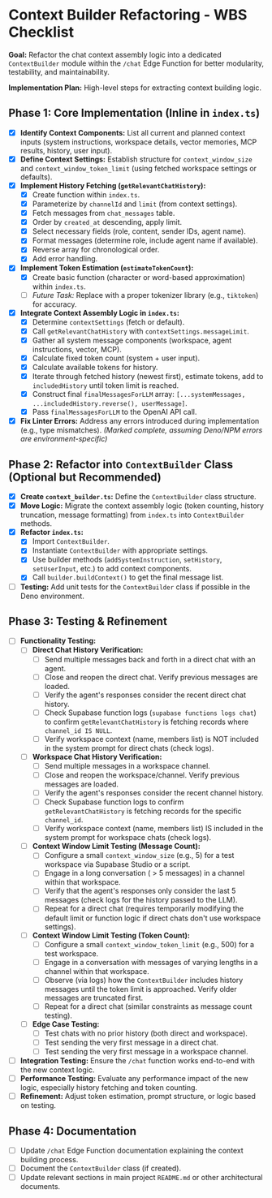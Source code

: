 # Context Builder Refactoring - WBS Checklist

**Goal:** Refactor the chat context assembly logic into a dedicated `ContextBuilder` module within the `/chat` Edge Function for better modularity, testability, and maintainability.

**Implementation Plan:** High-level steps for extracting context building logic.

## Phase 1: Core Implementation (Inline in `index.ts`)

*   [X] **Identify Context Components:** List all current and planned context inputs (system instructions, workspace details, vector memories, MCP results, history, user input).
*   [X] **Define Context Settings:** Establish structure for `context_window_size` and `context_window_token_limit` (using fetched workspace settings or defaults).
*   [X] **Implement History Fetching (`getRelevantChatHistory`):**
    *   [X] Create function within `index.ts`.
    *   [X] Parameterize by `channelId` and `limit` (from context settings).
    *   [X] Fetch messages from `chat_messages` table.
    *   [X] Order by `created_at` descending, apply limit.
    *   [X] Select necessary fields (role, content, sender IDs, agent name).
    *   [X] Format messages (determine role, include agent name if available).
    *   [X] Reverse array for chronological order.
    *   [X] Add error handling.
*   [X] **Implement Token Estimation (`estimateTokenCount`):**
    *   [X] Create basic function (character or word-based approximation) within `index.ts`.
    *   [ ] *Future Task:* Replace with a proper tokenizer library (e.g., `tiktoken`) for accuracy.
*   [X] **Integrate Context Assembly Logic in `index.ts`:**
    *   [X] Determine `contextSettings` (fetch or default).
    *   [X] Call `getRelevantChatHistory` with `contextSettings.messageLimit`.
    *   [X] Gather all system message components (workspace, agent instructions, vector, MCP).
    *   [X] Calculate fixed token count (system + user input).
    *   [X] Calculate available tokens for history.
    *   [X] Iterate through fetched history (newest first), estimate tokens, add to `includedHistory` until token limit is reached.
    *   [X] Construct final `finalMessagesForLLM` array: `[...systemMessages, ...includedHistory.reverse(), userMessage]`.
    *   [X] Pass `finalMessagesForLLM` to the OpenAI API call.
*   [X] **Fix Linter Errors:** Address any errors introduced during implementation (e.g., type mismatches). *(Marked complete, assuming Deno/NPM errors are environment-specific)*

## Phase 2: Refactor into `ContextBuilder` Class (Optional but Recommended)

*   [X] **Create `context_builder.ts`:** Define the `ContextBuilder` class structure.
*   [X] **Move Logic:** Migrate the context assembly logic (token counting, history truncation, message formatting) from `index.ts` into `ContextBuilder` methods.
*   [X] **Refactor `index.ts`:**
    *   [X] Import `ContextBuilder`.
    *   [X] Instantiate `ContextBuilder` with appropriate settings.
    *   [X] Use builder methods (`addSystemInstruction`, `setHistory`, `setUserInput`, etc.) to add context components.
    *   [X] Call `builder.buildContext()` to get the final message list.
*   [ ] **Testing:** Add unit tests for the `ContextBuilder` class if possible in the Deno environment.

## Phase 3: Testing & Refinement

*   [ ] **Functionality Testing:**
    *   [ ] **Direct Chat History Verification:**
        *   [ ] Send multiple messages back and forth in a direct chat with an agent.
        *   [ ] Close and reopen the direct chat. Verify previous messages are loaded.
        *   [ ] Verify the agent's responses consider the recent direct chat history.
        *   [ ] Check Supabase function logs (`supabase functions logs chat`) to confirm `getRelevantChatHistory` is fetching records where `channel_id IS NULL`.
        *   [ ] Verify workspace context (name, members list) is NOT included in the system prompt for direct chats (check logs).
    *   [ ] **Workspace Chat History Verification:**
        *   [ ] Send multiple messages in a workspace channel.
        *   [ ] Close and reopen the workspace/channel. Verify previous messages are loaded.
        *   [ ] Verify the agent's responses consider the recent channel history.
        *   [ ] Check Supabase function logs to confirm `getRelevantChatHistory` is fetching records for the specific `channel_id`.
        *   [ ] Verify workspace context (name, members list) IS included in the system prompt for workspace chats (check logs).
    *   [ ] **Context Window Limit Testing (Message Count):**
        *   [ ] Configure a small `context_window_size` (e.g., 5) for a test workspace via Supabase Studio or a script.
        *   [ ] Engage in a long conversation ( > 5 messages) in a channel within that workspace.
        *   [ ] Verify that the agent's responses only consider the last 5 messages (check logs for the history passed to the LLM).
        *   [ ] Repeat for a direct chat (requires temporarily modifying the default limit or function logic if direct chats don't use workspace settings).
    *   [ ] **Context Window Limit Testing (Token Count):**
        *   [ ] Configure a small `context_window_token_limit` (e.g., 500) for a test workspace.
        *   [ ] Engage in a conversation with messages of varying lengths in a channel within that workspace.
        *   [ ] Observe (via logs) how the `ContextBuilder` includes history messages until the token limit is approached. Verify older messages are truncated first.
        *   [ ] Repeat for a direct chat (similar constraints as message count testing).
    *   [ ] **Edge Case Testing:**
        *   [ ] Test chats with no prior history (both direct and workspace).
        *   [ ] Test sending the very first message in a direct chat.
        *   [ ] Test sending the very first message in a workspace channel.
*   [ ] **Integration Testing:** Ensure the `/chat` function works end-to-end with the new context logic.
*   [ ] **Performance Testing:** Evaluate any performance impact of the new logic, especially history fetching and token counting.
*   [ ] **Refinement:** Adjust token estimation, prompt structure, or logic based on testing.

## Phase 4: Documentation

*   [ ] Update `/chat` Edge Function documentation explaining the context building process.
*   [ ] Document the `ContextBuilder` class (if created).
*   [ ] Update relevant sections in main project `README.md` or other architectural documents.
